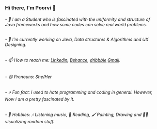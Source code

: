 ### Hi there, I'm Poorvi 👋




###### - :star_struck: I am a Student who is fascinated with the uniformity and structure of Java frameworks and how some codes can solve real world problems.
###### - 🔭 I’m currently working on Java, Data structures & Algorithms and UX Designing.
###### - 📫 How to reach me: [Linkedin](https://www.linkedin.com/in/poorvi-nill-803725212/), [Behance](https://www.behance.net/justPoorvi), [dribbble](https://dribbble.com/Poorvi_7) [Gmail](poorvi65.7@gmail.com).
###### - 😄 Pronouns: She/Her 
###### - ⚡ Fun fact: I used to hate programming and coding in general. However, Now I am a pretty fascinated by it.
###### - :art: Hobbies: :notes: Listening music, :notebook_with_decorative_cover: Reading, :paintbrush: Painting, Drawing and :face_in_clouds: visualizing random stuff.
